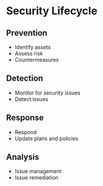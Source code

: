 # Security Lifecycle
## Prevention
* Identify assets
* Assess risk
* Countermeasures
## Detection
* Monitor for security issues
* Detect issues
## Response
* Respond
* Update plans and policies
## Analysis
* Issue management
* Issue remediation
